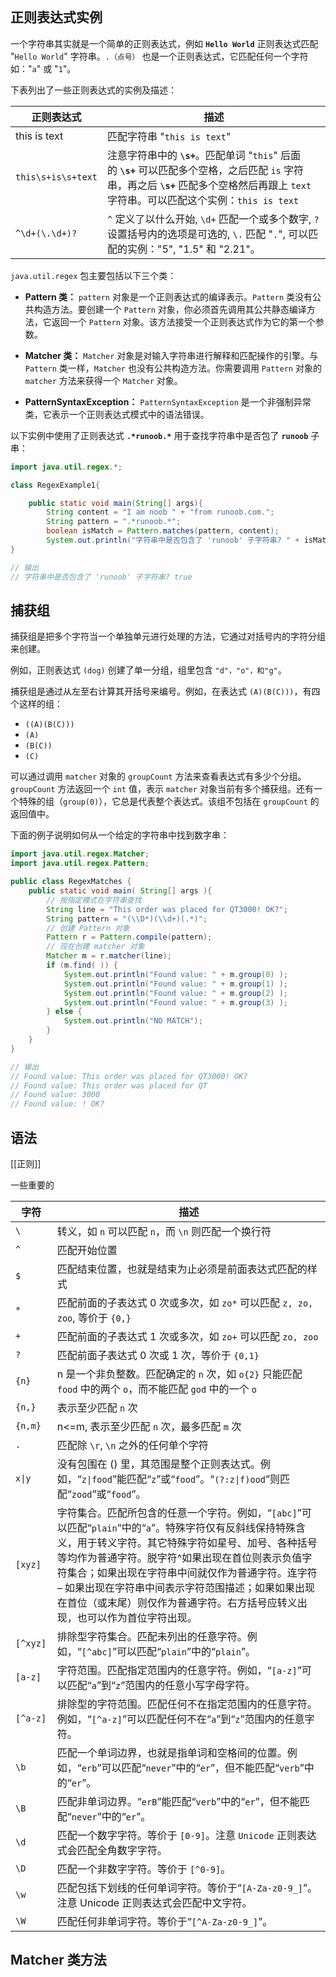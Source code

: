 ```toc

```

## 正则表达式实例

一个字符串其实就是一个简单的正则表达式，例如 **`Hello World`** 正则表达式匹配 "`Hello World`" 字符串。`.（点号）` 也是一个正则表达式，它匹配任何一个字符如："` a `" 或 "` 1 `"。

下表列出了一些正则表达式的实例及描述：

|正则表达式|描述|
|-|-|
|this is text|匹配字符串 "`this is text`"|
| `this\s+is\s+text` |注意字符串中的 **`\s+`**。匹配单词 "`this`" 后面的 **`\s+`** 可以匹配多个空格，之后匹配 `is` 字符串，再之后 **`\s+`** 匹配多个空格然后再跟上 `text` 字符串。可以匹配这个实例：`this is text ` |
| `^\d+(\.\d+)?` | `^` 定义了以什么开始, `\d+` 匹配一个或多个数字, `?` 设置括号内的选项是可选的, `\.` 匹配 "`.`", 可以匹配的实例："5", "1.5" 和 "2.21"。|


`java.util.regex` 包主要包括以下三个类：

-   **Pattern 类：**
    `pattern` 对象是一个正则表达式的编译表示。`Pattern` 类没有公共构造方法。要创建一个 `Pattern` 对象，你必须首先调用其公共静态编译方法，它返回一个 `Pattern` 对象。该方法接受一个正则表达式作为它的第一个参数。
    
-   **Matcher 类：**
    `Matcher` 对象是对输入字符串进行解释和匹配操作的引擎。与 ` Pattern ` 类一样，`Matcher` 也没有公共构造方法。你需要调用 ` Pattern ` 对象的 `matcher` 方法来获得一个 ` Matcher ` 对象。
    
-   **PatternSyntaxException：**
    `PatternSyntaxException` 是一个非强制异常类，它表示一个正则表达式模式中的语法错误。


以下实例中使用了正则表达式 **`.*runoob.*`** 用于查找字符串中是否包了 **`runoob`** 子串：

```java
import java.util.regex.*; 

class RegexExample1{ 

	public static void main(String[] args){ 
		String content = "I am noob " + "from runoob.com."; 
		String pattern = ".*runoob.*"; 
		boolean isMatch = Pattern.matches(pattern, content); 
		System.out.println("字符串中是否包含了 'runoob' 子字符串? " + isMatch); } 
}

// 输出
// 字符串中是否包含了 'runoob' 子字符串? true
```


## 捕获组

捕获组是把多个字符当一个单独单元进行处理的方法，它通过对括号内的字符分组来创建。

例如，正则表达式 `(dog)` 创建了单一分组，组里包含 `"d"，"o"，和"g"`。

捕获组是通过从左至右计算其开括号来编号。例如，在表达式 `(A)(B(C)))`，有四个这样的组：

-   `((A)(B(C)))`
-   `(A)`
-   `(B(C))`
-   `(C)`

可以通过调用 `matcher` 对象的 `groupCount` 方法来查看表达式有多少个分组。`groupCount` 方法返回一个 `int` 值，表示 `matcher` 对象当前有多个捕获组。还有一个特殊的组（`group(0)`），它总是代表整个表达式。该组不包括在 `groupCount` 的返回值中。

下面的例子说明如何从一个给定的字符串中找到数字串：

```java
import java.util.regex.Matcher; 
import java.util.regex.Pattern; 

public class RegexMatches { 
	public static void main( String[] args ){ 
		// 按指定模式在字符串查找 
		String line = "This order was placed for QT3000! OK?"; 
		String pattern = "(\\D*)(\\d+)(.*)"; 
		// 创建 Pattern 对象 
		Pattern r = Pattern.compile(pattern); 
		// 现在创建 matcher 对象 
		Matcher m = r.matcher(line); 
		if (m.find( )) { 
			System.out.println("Found value: " + m.group(0) ); 
			System.out.println("Found value: " + m.group(1) ); 
			System.out.println("Found value: " + m.group(2) ); 
			System.out.println("Found value: " + m.group(3) ); 
		} else { 
			System.out.println("NO MATCH"); 
		} 
	} 
}

// 输出
// Found value: This order was placed for QT3000! OK?
// Found value: This order was placed for QT
// Found value: 3000
// Found value: ! OK?
```


## 语法

[[正则]]

一些重要的

|字符|描述|
|-|-|
| `\` |转义，如 `n` 可以匹配 `n`，而 `\n` 则匹配一个换行符|
| `^` |匹配开始位置|
| `$` |匹配结束位置，也就是结束为止必须是前面表达式匹配的样式|
| `*` |匹配前面的子表达式 0 次或多次，如 `zo*` 可以匹配 `z, zo, zoo`, 等价于 `{0,}` |
| `+` |匹配前面的子表达式 1 次或多次，如 `zo+` 可以匹配 `zo, zoo` |
| `?` |匹配前面子表达式 0 次或 1 次，等价于 `{0,1}` |
| `{n}` |n 是一个非负整数。匹配确定的 `n` 次，如 `o{2}` 只能匹配 `food` 中的两个 `o`，而不能匹配 `god` 中的一个 `o` |
| `{n,}` |表示至少匹配 `n` 次|
| `{n,m}` |n<=m, 表示至少匹配 `n` 次，最多匹配 `m` 次|
| `.` |匹配除 `\r`, `\n` 之外的任何单个字符|
| `x\|y` |没有包围在 () 里，其范围是整个正则表达式。例如，“`z\|food`”能匹配“`z`”或“`food`”。“`(?:z\|f)ood`”则匹配“`zood`”或“`food`”。|
| `[xyz]` |字符集合。匹配所包含的任意一个字符。例如，“`[abc]`”可以匹配“`plain`”中的“`a`”。特殊字符仅有反斜线保持特殊含义，用于转义字符。其它特殊字符如星号、加号、各种括号等均作为普通字符。脱字符^如果出现在首位则表示负值字符集合；如果出现在字符串中间就仅作为普通字符。连字符 – 如果出现在字符串中间表示字符范围描述；如果如果出现在首位（或末尾）则仅作为普通字符。右方括号应转义出现，也可以作为首位字符出现。|
| `[^xyz]` |排除型字符集合。匹配未列出的任意字符。例如，“`[^abc]`”可以匹配“`plain`”中的“`plain`”。|
| `[a-z]	` |字符范围。匹配指定范围内的任意字符。例如，“`[a-z]`”可以匹配“`a`”到“`z`”范围内的任意小写字母字符。|
| `[^a-z]` |排除型的字符范围。匹配任何不在指定范围内的任意字符。例如，“`[^a-z]`”可以匹配任何不在“`a`”到“`z`”范围内的任意字符。|
| `\b` |匹配一个单词边界，也就是指单词和空格间的位置。例如，“`erb`”可以匹配“`never`”中的“`er`”，但不能匹配“`verb`”中的“`er`”。|
| `\B` |匹配非单词边界。“`erB`”能匹配“`verb`”中的“`er`”，但不能匹配“`never`”中的“`er`”。|
| `\d` |匹配一个数字字符。等价于 `[0-9]`。注意 `Unicode` 正则表达式会匹配全角数字字符。|
| `\D` |匹配一个非数字字符。等价于 `[^0-9]`。|
| `\w` |匹配包括下划线的任何单词字符。等价于“`[A-Za-z0-9_]`”。注意 Unicode 正则表达式会匹配中文字符。|
| `\W` |匹配任何非单词字符。等价于“`[^A-Za-z0-9_]`”。|

## Matcher 类方法

